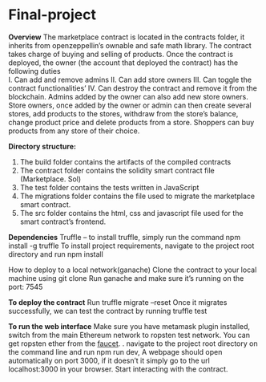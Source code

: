 # Final-project
**Overview**
The marketplace contract is located in the contracts folder, it inherits from openzeppellin’s ownable and safe math library. The contract takes charge of buying and selling of products.
Once the contract is deployed, the owner (the account that deployed the contract) has the following duties  
I.	Can add and remove admins
II.	Can add store owners
III.	Can toggle the contract functionalities’
IV.	Can destroy the contract and remove it from the blockchain.
Admins added by the owner can also add new store owners.
Store owners, once added by the owner or admin can then create several stores, add products to the stores, withdraw from the store’s balance, change product price and delete products from a store.
Shoppers can buy products from any store of their choice.

**Directory structure:** 
1.	The build folder contains the artifacts of the compiled contracts
2.	The contract folder contains the solidity smart contract file (Marketplace. Sol)
3.	The test folder contains the tests written in JavaScript
4.	The migrations folder contains the file used to migrate the marketplace smart contract.
5.	The src folder contains the html, css and javascript file used for the smart contract’s frontend.

**Dependencies**
Truffle – to install truffle, simply run the command npm install -g truffle
To install project requirements, navigate to the project root directory and run npm install

How to deploy to a local network(ganache)
Clone the contract to your local machine using git clone
Run ganache and make sure it’s running on the port: 7545

**To deploy the contract**
Run truffle migrate –reset
Once it migrates successfully, we can test the contract by running truffle test

**To run the web interface** 
Make sure you have metamask plugin installed, switch from the main Ethereum network to ropsten test network. You can get ropsten ether from the <a href="https://faucet.ropsten.be/"> faucet</a>. 	.
navigate to the project root directory on the command line and run npm run dev, A webpage should open automatically on port 3000, if it doesn’t it simply go to the url localhost:3000 in your browser.
Start interacting with the contract.
